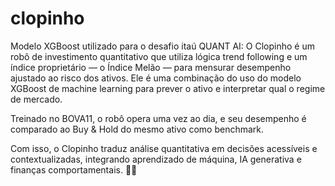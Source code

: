 # clopinho

Modelo XGBoost utilizado para o desafio itaú QUANT AI:
O Clopinho é um robô de investimento quantitativo que utiliza lógica trend following e um índice proprietário — o Índice Melão — para mensurar desempenho ajustado ao risco dos ativos.
Ele é uma combinação do uso do modelo XGBoost de machine learning para prever o ativo e interpretar qual o regime de mercado.

Treinado no BOVA11, o robô opera uma vez ao dia, e seu desempenho é comparado ao Buy & Hold do mesmo ativo como benchmark.

Com isso, o Clopinho traduz análise quantitativa em decisões acessíveis e contextualizadas, integrando aprendizado de máquina, IA generativa e finanças comportamentais. 🎯🚀

